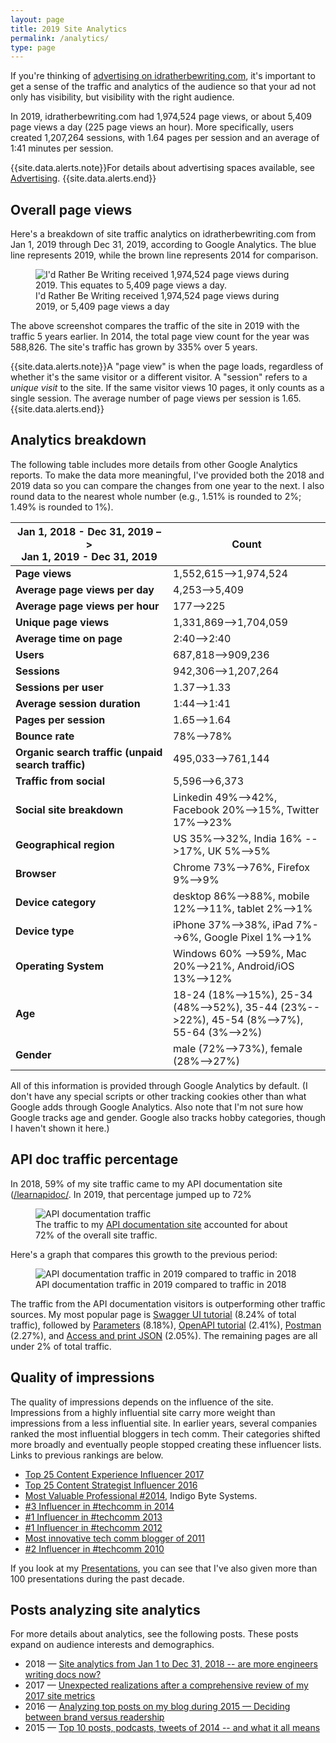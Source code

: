 ```yaml
---
layout: page
title: 2019 Site Analytics
permalink: /analytics/
type: page
---
```


If you're thinking of [advertising on idratherbewriting.com](/advertising/), it's important to get a  sense of the traffic and analytics of the audience so that your ad not only has visibility, but visibility with the right audience.

In 2019, idratherbewriting.com had 1,974,524 page views, or about 5,409 page views a day (225 page views an hour). More specifically, users created 1,207,264 sessions, with 1.64 pages per session and an average of 1:41 minutes per session.

{{site.data.alerts.note}}For details about advertising spaces available, see <a href="/advertising">Advertising</a>. {{site.data.alerts.end}}

## Overall page views

Here's a breakdown of site traffic analytics on idratherbewriting.com from Jan 1, 2019 through Dec 31, 2019, according to Google Analytics. The blue line represents 2019, while the brown line represents 2014 for comparison.

<figure><img src="https://idratherbewritingmedia.com/images/google-analytics2020-audience.png"  alt="I'd Rather Be Writing received 1,974,524 page views during 2019. This equates to 5,409 page views a day." /> <figcaption>I'd Rather Be Writing received 1,974,524 page views during 2019, or 5,409 page views a day</figcaption></figure>

The above screenshot compares the traffic of the site in 2019 with the traffic 5 years earlier. In 2014, the total page view count for the year was 588,826. The site's traffic has grown by 335% over 5 years.

{{site.data.alerts.note}}A "page view" is when the page loads, regardless of whether it's the same visitor or a different visitor. A "session" refers to a <i>unique visit</i> to the site. If the same visitor views 10 pages, it only counts as a single session. The average number of page views per session is 1.65.{{site.data.alerts.end}}

## Analytics breakdown

The following table includes more details from other Google Analytics reports. To make the data more meaningful, I've provided both the 2018 and 2019 data so you can compare the changes from one year to the next. I also round data to the nearest whole number (e.g., 1.51% is rounded to 2%; 1.49% is rounded to 1%).

<table>
<colgroup>
   <col width="50%" />
   <col width="50%" />
</colgroup>
    <thead>
    <tr>
        <th>Jan 1, 2018 - Dec 31, 2019 –> <br/>Jan 1, 2019 - Dec 31, 2019</th>
        <th>Count</th>
    </tr>
    </thead>
    <tbody>
    <tr>
        <td markdown="span"><b>Page views</b></td>
        <td markdown="span">1,552,615-->1,974,524</td>
    </tr>
    <tr>
        <td markdown="span"><b>Average page views per day</b></td>
        <td markdown="span">4,253-->5,409</td>
    </tr>
    <tr>
        <td markdown="span"><b>Average page views per hour</b></td>
        <td markdown="span">177-->225</td>
    </tr>
    <tr>
        <td markdown="span"><b>Unique page views</b></td>
        <td markdown="span">1,331,869-->1,704,059</td>
    </tr>
    <tr>
        <td markdown="span"><b>Average time on page</b></td>
        <td markdown="span">2:40-->2:40</td>
    </tr>
    <tr>
        <td markdown="span"><b>Users</b></td>
        <td markdown="span">687,818-->909,236</td>
    </tr>
    <tr>
        <td markdown="span"><b>Sessions</b></td>
        <td markdown="span">942,306-->1,207,264</td>
    </tr>
    <tr>
        <td markdown="span"><b>Sessions per user</b></td>
        <td markdown="span">1.37-->1.33</td>
    </tr>
    <tr>
        <td markdown="span"><b>Average session duration</b></td>
        <td markdown="span">1:44-->1:41</td>
    </tr>
    <tr>
        <td markdown="span"><b>Pages per session</b></td>
        <td markdown="span">1.65-->1.64</td>
    </tr>
    <tr>
        <td markdown="span"><b>Bounce rate</b></td>
        <td markdown="span">78%-->78%</td>
    </tr>
    <tr>
        <td markdown="span"><b>Organic search traffic (unpaid search traffic)</b></td>
        <td markdown="span">495,033-->761,144</td>
    </tr>
    <tr>
        <td markdown="span"><b>Traffic from social</b></td>
        <td markdown="span">5,596-->6,373</td>
    </tr>
    <tr>
        <td markdown="span"><b>Social site breakdown</b></td>
        <td markdown="span">Linkedin 49%-->42%, Facebook 20%-->15%, Twitter 17%-->23% </td>
    </tr>
    <tr>
        <td markdown="span"><b>Geographical region</b></td>
        <td markdown="span">US 35%-->32%, India 16% -->17%, UK 5%-->5%</td>
    </tr>
    <tr>
        <td markdown="span"><b>Browser</b></td>
        <td markdown="span">Chrome 73%-->76%, Firefox 9%-->9%</td>
    </tr>
    <tr>
        <td markdown="span"><b>Device category</b></td>
        <td markdown="span">desktop 86%-->88%, mobile 12%-->11%, tablet 2%-->1%</td>
    </tr>
    <tr>
        <td markdown="span"><b>Device type</b></td>
        <td markdown="span">iPhone 37%-->38%, iPad 7%-->6%, Google Pixel 1%-->1%
        </td>
    </tr>
    <tr>
        <td markdown="span"><b>Operating System</b></td>
        <td markdown="span">Windows 60% -->59%, Mac 20%-->21%, Android/iOS 13%-->12%</td>
    </tr>
    <tr>
        <td markdown="span"><b>Age</b></td>
        <td markdown="span">18-24 (18%-->15%), 25-34 (48%-->52%), 35-44 (23%-->22%), 45-54 (8%-->7%), 55-64 (3%-->2%)</td>
    </tr>
    <tr>
        <td markdown="span"><b>Gender</b></td>
        <td markdown="span">male (72%-->73%), female (28%-->27%)</td>
    </tr>
    </tbody>
</table>

All of this information is provided through Google Analytics by default. (I don't have any special scripts or other tracking cookies other than what Google adds through Google Analytics. Also note that I'm not sure how Google tracks age and gender. Google also tracks hobby categories, though I haven't shown it here.)

## API doc traffic percentage

In 2018, 59% of my site traffic came to my API documentation site ([/learnapidoc/](/learnapidoc/). In 2019, that percentage jumped up to 72%

<figure><img src="https://idratherbewritingmedia.com/images/learnapidoc_traffic3.png" alt="API documentation traffic" /> <figcaption>The traffic to my <a href='https://idratherbewriting.com/learnapidoc/'>API documentation site</a> accounted for about 72% of the overall site traffic.</figcaption></figure>

Here's a graph that compares this growth to the previous period:

<figure><img src="https://idratherbewritingmedia.com/images/learnapidocpreviousperiod.png" alt="API documentation traffic in 2019 compared to traffic in 2018" /> <figcaption>API documentation traffic in 2019 compared to traffic in 2018</figcaption></figure>

The traffic from the API documentation visitors is outperforming other traffic sources. My most popular page is [Swagger UI tutorial](/learnapidoc/pubapis_swagger.html) (8.24% of total traffic), followed by [Parameters](/learnapidoc/docapis_doc_parameters.html) (8.18%),  [OpenAPI tutorial](/learnapidoc/pubapis_openapi_tutorial_overview.html) (2.41%), [Postman](/learnapidoc/docapis_postman.html) (2.27%), and [Access and print JSON](/learnapidoc/docapis_access_json_values.html) (2.05%). The remaining pages are all under 2% of total traffic.

## Quality of impressions

The quality of impressions depends on the influence of the site. Impressions from a highly influential site carry more weight than impressions from a less influential site. In earlier years, several companies ranked the most influential bloggers in tech comm. Their categories shifted more broadly and eventually people stopped creating these influencer lists. Links to previous rankings are below.

*  [Top 25 Content Experience Influencer 2017](https://mindtouch.com/resources/announcing-2017s-top25-content-experience-influencers-top200-strategists)
*  [Top 25 Content Strategist Influencer 2016](https://mindtouch.com/resources/announcing-top-25-content-strategist-influencers-2016)
*  [Most Valuable Professional #2014](http://www.drexplain.com/mvp/tom-johnson/), Indigo Byte Systems.
*  [#3 Influencer in #techcomm in 2014](http://www.mindtouch.com/blog/2014/04/25/top-50-most-influential-techcomm-experts-lets-connect-at-the-stc-summit-2014-techwhirl-or-writethedocs)
*  [#1 Influencer in #techcomm 2013](http://www.mindtouch.com/blog/2013/04/04/2013-influencers-in-techcomm/)
*  [#1 Influencer in #techcomm 2012](http://www.mindtouch.com/blog/2012/01/06/techcomm-contentstrategy-400-knowledgebase/ "I'd Rather Be Writing is most influential blog of 2012")
*  [Most innovative tech comm blogger of 2011](http://mndt.ch/MI-2011?utm_source=mt-blog&utm_medium=210%C3%9757banner&utm_campaign=07292010techcomm10%C3%9757banner&utm_campaign=07292010techcomm "Most innovative blog of 2011")
*  [#2 Influencer in #techcomm 2010](http://www.mindtouch.com/blog/2010/07/29/the-most-influential-technical-communicator-bloggers/ "Second most influential blog, I'd Rather Be Writing")

If you look at my [Presentations](/presentations/), you can see that I've also given more than 100 presentations during the past decade.

## Posts analyzing site analytics

For more details about analytics, see the following posts. These posts expand on audience interests and demographics.

* 2018 &mdash; [Site analytics from Jan 1 to Dec 31, 2018 -- are more engineers writing docs now?](https://idratherbewriting.com/2019/01/14/site-analytics-from-2018-59-percent-traffic-going-to-api-doc-site/)
* 2017 &mdash; [Unexpected realizations after a comprehensive review of my 2017 site metrics](https://idratherbewriting.com/2018/01/11/comprehensive-metrics-for-idratherbewriting-in-2017)
* 2016 &mdash; [Analyzing top posts on my blog during 2015 — Deciding between brand versus readership](https://idratherbewriting.com/2016/01/01/analyzing-top-posts-trends-on-idratherbewriting-blog/)
* 2015 &mdash; [Top 10 posts, podcasts, tweets of 2014 -- and what it all means](https://idratherbewriting.com/2015/01/05/top-10-posts-podcasts-tweets-of-2014-and-what-it-all-means/)
